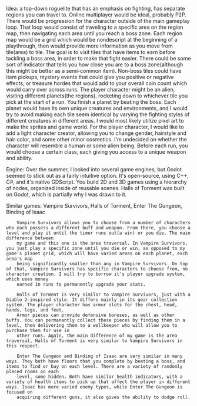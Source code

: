 Idea: a top-down roguelite that has an emphasis on fighting, has separate regions you can travel to. Online multiplayer would be ideal, probably P2P. There would be progression for the character outside of the main gameplay loop.
That loop would consist of traveling to a specific area on the region map, then navigating each area until you reach a boss zone. Each region map would be a grid which would be nondescript at the beginning of a playthrough, then would provide
more information as you move from tile(area) to tile. The goal is to visit tiles that have items to earn before tackling a boss area, in order to make that fight easier. There could be some sort of indicator that tells you 
how close you are to a boss zone(although this might be better as a semi-common item). Non-boss tiles could have item pickups, mystery events that could give you positive or negative effects, or treasure hordes that would add 
to your overall coin count which would carry over across runs. The player character might be an alien, visiting different planets(the regions), rocketing down to whichever tile you pick at the start of a run. You finish 
a planet by beating the boss. Each planet would have its own unique creatures and environments, and I would try to avoid making each tile seem identical by varying the fighting styles of different creatures in 
different areas. I would most likely utilize pixel art to make the sprites and game world. For the player character, I would like to add a light character creator, allowing you to change gender, hairstyle and hair color, and some other minor cosmetics. I'm undecided on whether the character will resemble a human or some alien being. Before each run, you would choose a certain class, each giving you access to a unique weapon and ability. 

Engine: Over the summer, I looked into several game engines, but Godot seemed to stick out as a fairly intuitive option. It's open-source, using C++, C#, and it's native GDScript. You build 2D and 3D games using a hierarchy of nodes, organized inside of reusable scenes. Halls of Torment was built on Godot, which is partially why I was drawn to it. 

Similar games: Vampire Survivors, Halls of Torment, Enter The Gungeon, Binding of Isaac

        Vampire Survivors allows you to choose from a number of characters who each possess a different buff and weapon. From there, you choose a level and play it until the timer runs out(a win) or you die. The main difference between 
        my game and this one is the area traversal. In Vampire Survivors, you just play a specific zone until you die or win, as opposed to my game's planet grid, which will have varied areas on each planet, each area's map 
        being significantly smaller than any in Vampire Survivors. On top of that, Vampire Survivors has specific characters to choose from, no character creation. I will try to borrow it's player upgrade system, which uses money 
        earned in runs to permanently upgrade your stats. 
        
        Halls of Torment is very similar to Vampire Survivors, just with a Diablo 2-inspired style. It differs mainly in its gear collection system. The player character has armor slots for the chest, head, hands, legs, and feet. 
        Armor pieces can provide defensive bonuses, as well as other buffs. You can permanantly collect these pieces by finding them in a level, then delivering them to a wellkeeper who will allow you to purchase them for use in 
        other runs. Again, the main difference of my game is the area traversal, Halls of Torment is very similar to Vampire Survivors in this respect.
        
        Enter The Gungeon and Binding of Isaac are very similar in many ways. They both have floors that you complete by beating a boss, and items to find or buy on each level. There are a variety of randomly placed rooms on each 
        level, some hidden. Both have similar health indicators, with a variety of health items to pick up that affect the player in different ways. Isaac has more varied enemy types, while Enter The Gungeon is focused on 
        acquiring different guns, it also gives the ability to dodge roll. 
        

